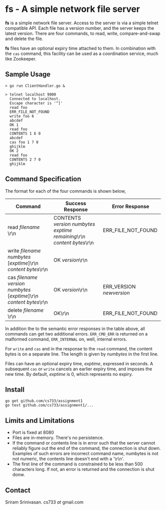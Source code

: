 # fs - A simple network file server

**fs** is a simple network file server. Access to the server is via a
simple telnet compatible API. Each file has a version number, and the server keeps the latest version. There are four commands, to read, write, compare-and-swap and delete the file.

**fs** files have an optional expiry time attached to them. In combination with the `cas` command, this facility can be used as a coordination service, much like Zookeeper.

## Sample Usage


```
> go run ClientHandler.go & 

> telnet localhost 9000
  Connected to localhost.
  Escape character is '^]'
  read foo
  ERR_FILE_NOT_FOUND
  write foo 6
  abcdef
  OK 1
  read foo
  CONTENTS 1 6 0
  abcdef
  cas foo 1 7 0
  ghijklm
  OK 2
  read foo
  CONTENTS 2 7 0
  ghijklm
```

## Command Specification

The format for each of the four commands is shown below,  

| Command  | Success Response | Error Response
|----------|-----|----------|
|read _filename_ \r\n| CONTENTS _version_ _numbytes_ _exptime remaining_\r\n</br>_content bytes_\r\n </br>| ERR_FILE_NOT_FOUND
|write _filename_ _numbytes_ [_exptime_]\r\n</br>_content bytes_\r\n| OK _version_\r\n| |
|cas _filename_ _version_ _numbytes_ [_exptime_]\r\n</br>_content bytes_\r\n| OK _version_\r\n | ERR\_VERSION _newversion_
|delete _filename_ \r\n| OK\r\n | ERR_FILE_NOT_FOUND

In addition the to the semantic error responses in the table above, all commands can get two additional errors. `ERR_CMD_ERR` is returned on a malformed command, `ERR_INTERNAL` on, well, internal errors.

For `write` and `cas` and in the response to the `read` command, the content bytes is on a separate line. The length is given by _numbytes_ in the first line.

Files can have an optional expiry time, _exptime_, expressed in seconds. A subsequent `cas` or `write` cancels an earlier expiry time, and imposes the new time. By default, _exptime_ is 0, which represents no expiry. 

## Install

```
go get github.com/cs733/assignment1
go test github.com/cs733/assignment1/...
```

## Limits and Limitations

- Port is fixed at 8080
- Files are in-memory. There's no persistence.
- If the command or contents line is in error such that the server
  cannot reliably figure out the end of the command, the connection is
  shut down. Examples of such errors are incorrect command name,
  numbytes is not not  numeric, the contents line doesn't end with a
  '\r\n'.
- The first line of the command is constrained to be less than 500 characters long. If not, an error is returned and the connection is shut donw.

## Contact
Sriram Srinivasan.
cs733 _at_ gmail.com


